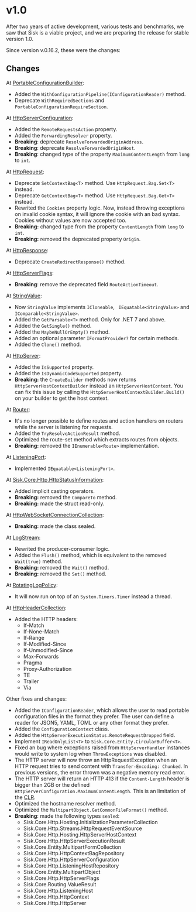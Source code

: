# v1.0

After two years of active development, various tests and benchmarks, we saw that Sisk is a viable project, and we are preparing the release for stable version 1.0.

Since version v.0.16.2, these were the changes:

## Changes

At [PortableConfigurationBuilder](https://docs.sisk-framework.org/api/Sisk.Core.Http.Hosting.PortableConfigurationBuilder):

- Added the `WithConfigurationPipeline(IConfigurationReader)` method.
- Deprecate `WithRequiredSections` and `PortableConfigurationRequireSection`.

At [HttpServerConfiguration](https://docs.sisk-framework.org/api/Sisk.Core.Http.HttpServerConfiguration):

- Added the `RemoteRequestsAction` property.
- Added the `ForwardingResolver` property.
- **Breaking**: deprecate `ResolveForwardedOriginAddress`.
- **Breaking**: deprecate `ResolveForwardedOriginHost`.
- **Breaking**: changed type of the property `MaximumContentLength` from `long` to `int`.

At [HttpRequest](https://docs.sisk-framework.org/api/Sisk.Core.Http.HttpRequest):

- Deprecate `SetContextBag<T>` method. Use `HttpRequest.Bag.Set<T>` instead.
- Deprecate `GetContextBag<T>` method. Use `HttpRequest.Bag.Get<T>` instead.
- Rewrited the `Cookies` property logic. Now, instead throwing exceptions on invalid cookie syntax, it will ignore the cookie with an bad syntax. Cookies without values are now accepted too.
- **Breaking:** changed type from the property `ContentLength` from `long` to `int`.
- **Breaking:** removed the deprecated property `Origin`.

At [HttpResponse](https://docs.sisk-framework.org/api/Sisk.Core.Http.HttpResponse):

- Deprecate `CreateRedirectResponse()` method.

At [HttpServerFlags](https://docs.sisk-framework.org/api/Sisk.Core.Http.HttpServerFlags):

- **Breaking**: remove the deprecated field `RouteActionTimeout`.

At [StringValue](https://docs.sisk-framework.org/api/Sisk.Core.Entity.StringValue):

- Now `StringValue` implements `ICloneable`, ` IEquatable<StringValue>` and `IComparable<StringValue>`.
- Added the `GetParsable<T>` method. Only for .NET 7 and above.
- Added the `GetSingle()` method.
- Added the `MaybeNullOrEmpty()` method.
- Added an optional parameter `IFormatProvider?` for certain methods.
- Added the `Clone()` method.

At [HttpServer](https://docs.sisk-framework.org/api/Sisk.Core.Http.HttpServer):

- Added the `IsSupported` property.
- Added the `IsDynamicCodeSupported` property.
- **Breaking:** the `CreateBuilder` methods now returns `HttpServerHostContextBuilder` instead an `HttpServerHostContext`. You can fix this issue by calling the
`HttpServerHostContextBuilder.Build()` on your builder to get the host context.

At [Router](https://docs.sisk-framework.org/api/Sisk.Core.Routing.Router):

- It's no longer possible to define routes and action handlers on routers while the server is listening for requests.
- Added the `TryResolveActionResult` method.
- Optimized the route-set method which extracts routes from objects.
- **Breaking:** removed the `IEnumerable<Route>` implementation.

At [ListeningPort](https://docs.sisk-framework.org/api/Sisk.Core.Http.ListeningPort):

- Implemented `IEquatable<ListeningPort>`.

At [Sisk.Core.Http.HttpStatusInformation](https://docs.sisk-framework.org/api/Sisk.Core.Http.HttpStatusInformation):

- Added implicit casting operators.
- **Breaking:** removed the `CompareTo` method.
- **Breaking:** made the struct read-only.

At [HttpWebSocketConnectionCollection](https://docs.sisk-framework.org/api/Sisk.Core.Http.Streams.HttpWebSocketConnectionCollection):

- **Breaking:** made the class sealed.

At [LogStream](https://docs.sisk-framework.org/api/Sisk.Core.Http.LogStream):

- Rewrited the producer-consumer logic.
- Added the `Flush()` method, which is equivalent to the removed `Wait(true)` method.
- **Breaking:** removed the `Wait()` method.
- **Breaking:** removed the `Set()` method.

At [RotatingLogPolicy](https://docs.sisk-framework.org/api/Sisk.Core.Http.RotatingLogPolicy):

- It will now run on top of an `System.Timers.Timer` instead a thread.

At [HttpHeaderCollection](https://docs.sisk-framework.org/api/Sisk.Core.Entity.HttpHeaderCollection):

- Added the HTTP headers:
    - If-Match
    - If-None-Match
    - If-Range
    - If-Modified-Since
    - If-Unmodified-Since
    - Max-Forwards
    - Pragma
    - Proxy-Authorization
    - TE
    - Trailer
    - Via

Other fixes and changes:

- Added the `IConfigurationReader`, which allows the user to read portable configuration files in the format they prefer. The user can define a reader for JSON5, YAML, TOML or any other format they prefer.
- Added the `ConfigurationContext` class.
- Added the `HttpServerExecutionStatus.RemoteRequestDropped` field.
- Implement `IReadOnlyList<T>` to `Sisk.Core.Entity.CircularBuffer<T>`.
- Fixed an bug where exceptions raised from `HttpServerHandler` instances would write to system log when `ThrowExceptions` was disabled.
- The HTTP server will now throw an HttpRequestException when an HTTP request tries to send content with `Transfer-Encoding: Chunked`. In previous versions, the error thrown was a negative memory read error.
- The HTTP server will return an HTTP 413 if the `Content-Length` header is bigger than 2GB or the defined `HttpServerConfiguration.MaximumContentLength`. This is an limitation of the [CLR](https://stackoverflow.com/questions/3944320/maximum-length-of-byte/3944336#3944336).
- Optimized the hostname resolver method.
- Optimized the `MultipartObject.GetCommonFileFormat()` method.
- **Breaking**: made the following types `sealed`:
    - Sisk.Core.Http.Hosting.InitializationParameterCollection
    - Sisk.Core.Http.Streams.HttpRequestEventSource
    - Sisk.Core.Http.Hosting.HttpServerHostContext
    - Sisk.Core.Http.HttpServerExecutionResult
    - Sisk.Core.Entity.MultipartFormCollection
    - Sisk.Core.Http.HttpContextBagRepository
    - Sisk.Core.Http.HttpServerConfiguration
    - Sisk.Core.Http.ListeningHostRepository
    - Sisk.Core.Entity.MultipartObject
    - Sisk.Core.Http.HttpServerFlags
    - Sisk.Core.Routing.ValueResult
    - Sisk.Core.Http.ListeningHost
    - Sisk.Core.Http.HttpContext
    - Sisk.Core.Http.HttpServer